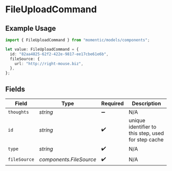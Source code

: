 # FileUploadCommand

## Example Usage

```typescript
import { FileUploadCommand } from "momentic/models/components";

let value: FileUploadCommand = {
  id: "82aa4825-62f2-422e-9817-ee17cbe61e6b",
  fileSource: {
    url: "http://right-mouse.biz",
  },
};
```

## Fields

| Field                                               | Type                                                | Required                                            | Description                                         |
| --------------------------------------------------- | --------------------------------------------------- | --------------------------------------------------- | --------------------------------------------------- |
| `thoughts`                                          | *string*                                            | :heavy_minus_sign:                                  | N/A                                                 |
| `id`                                                | *string*                                            | :heavy_check_mark:                                  | unique identifier to this step, used for step cache |
| `type`                                              | *string*                                            | :heavy_check_mark:                                  | N/A                                                 |
| `fileSource`                                        | *components.FileSource*                             | :heavy_check_mark:                                  | N/A                                                 |